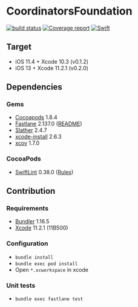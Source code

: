 # CoordinatorsFoundation

[![build status](https://git.railwaymen.org/ios/coordinatorsfoundation/badges/develop/build.svg)](https://git.railwaymen.org/ios/coordinatorsfoundation/pipelines) [![Coverage report](https://git.railwaymen.org/ios/coordinatorsfoundation/badges/develop/coverage.svg)](https://git.railwaymen.org/ios/coordinatorsfoundation/commits/develop) [![Swift](https://img.shields.io/badge/Swift-5.1-green.svg?style=flat)](https://swift.org)

## Target

- iOS 11.4 + Xcode 10.3 (v0.1.2)
- iOS 13 + Xcode 11.2.1 (v0.2.0)

## Dependencies

### Gems

- [Cocoapods](https://cocoapods.org) 1.8.4
- [Fastlane](https://fastlane.tools) 2.137.0 ([README](fastlane/README.md))
- [Slather](https://github.com/SlatherOrg/slather) 2.4.7
- [xcode-install](https://github.com/xcpretty/xcode-install) 2.6.3
- [xcov](https://github.com/nakiostudio/xcov) 1.7.0

### CocoaPods

- [SwiftLint](https://cocoapods.org/pods/SwiftLint) 0.38.0 ([Rules](.swiftlint.yml))

## Contribution

### Requirements

- [Bundler](https://bundler.io) 1.16.5
- [Xcode](https://developer.apple.com/xcode/) 11.2.1 (11B500)

### Configuration

- `bundle install`
- `bundle exec pod install`
- Open `*.xcworkspace` in xcode

### Unit tests

- `bundle exec fastlane test`
